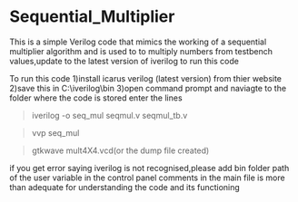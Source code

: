 # Sequential_Multiplier
This is a simple Verilog code that mimics the working of  a sequential multiplier algorithm and is used to to multiply numbers from testbench values,update to the latest version of iverilog to run this code


To run this code 
1)install icarus verilog (latest version) from thier website
2)save this in C:\iverilog\bin 
3)open command prompt and naviagte to the folder where the code is stored enter the lines

>iverilog -o seq_mul seqmul.v seqmul_tb.v

>vvp seq_mul

>gtkwave mult4X4.vcd(or the dump file created)

if you get error saying iverilog is not recognised,please add bin folder path of the user variable in the control panel
comments in the main file is more than adequate for understanding the code and its functioning
